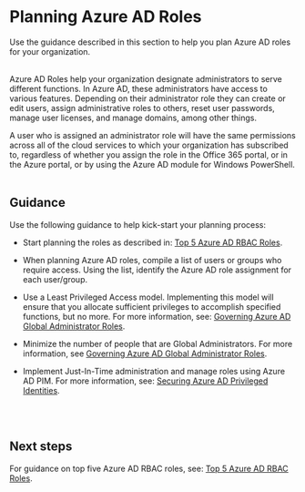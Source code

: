 # Planning Azure AD Roles
Use the guidance described in this section to help you plan Azure AD roles for your organization.
<br />
<br />

Azure AD Roles help your organization designate administrators to serve different functions. In Azure AD, these administrators have access to various features. Depending on their administrator role they can create or edit users, assign administrative roles to others, reset user passwords, manage user licenses, and manage domains, among other things. 

A user who is assigned an administrator role will have the same permissions across all of the cloud services to which your organization has subscribed to, regardless of whether you assign the role in the Office 365 portal, or in the Azure portal, or by using the Azure AD module for Windows PowerShell.
<br />
<br />

## Guidance
Use the following guidance to help kick-start your planning process:
- Start planning the roles as described in: [Top 5 Azure AD RBAC Roles](3.3.3-Top-5-Azure-AD-RBAC-Roles.md).

- When planning Azure AD roles, compile a list of users or groups who require access. Using the list, identify the Azure AD role assignment for each user/group.

- Use a Least Privileged Access model. Implementing this model will ensure that you allocate sufficient privileges to accomplish specified functions, but no more. For more information, see: [Governing Azure AD Global Administrator Roles](3.3.1-Governing-Azure-AD-Global-Administrator-Roles.md).
	
- Minimize the number of people that are Global Administrators. For more information, see [Governing Azure AD Global Administrator Roles](3.3.1-Governing-Azure-AD-Global-Administrator-Roles.md).
	
- Implement Just-In-Time administration and manage roles using Azure AD PIM. For more information, see: [Securing Azure AD Privileged Identities](3.2.1-Securing-Azure-AD-Privileged-Identities.md).
<br />
<br />

## Next steps 
For guidance on top five Azure AD RBAC roles, see: [Top 5 Azure AD RBAC Roles](3.3.3-Top-5-Azure-AD-RBAC-Roles.md).
